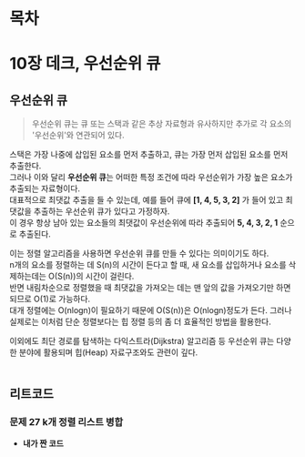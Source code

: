 # 목차


# 10장 데크, 우선순위 큐
## 우선순위 큐
> 우선순위 큐는 큐 또는 스택과 같은 추상 자료형과 유사하지만 추가로 각 요소의 '우선순위'와 연관되어 있다.

스택은 가장 나중에 삽입된 요소를 먼저 추출하고, 큐는 가장 먼저 삽입된 요소를 먼저 추출한다.<br>
그러나 이와 달리 **우선순위 큐**는 어떠한 특정 조건에 따라 우선순위가 가장 높은 요소가 추출되는 자료형이다.<br>
대표적으로 최댓값 추출을 들 수 있는데, 예를 들어 큐에 **[1, 4, 5, 3, 2]** 가 들어 있고 최댓값을 추출하는 우선순위 큐가 있다고 가정하자.<br>
이 경우 항상 남아 있는 요소들의 최댓값이 우선순위에 따라 추출되어 **5, 4, 3, 2, 1** 순으로 추출된다.

이는 정렬 알고리즘을 사용하면 우선순위 큐를 만들 수 있다는 의미이기도 하다.<br>
n개의 요소를 정렬하는 데 S(n)의 시간이 든다고 할 때, 새 요소를 삽입하거나 요소를 삭제하는데는 O(S(n))의 시간이 걸린다.<br>
반면 내림차순으로 정렬했을 때 최댓값을 가져오는 데는 맨 앞의 값을 가져오기만 하면 되므로 O(1)로 가능하다.<br>
대개 정렬에는 O(nlogn)이 필요하기 때문에 O(S(n))은 O(nlogn)정도가 든다. 그러나 실제로는 이처럼 단순 정렬보다는 힙 정렬 등의 좀 더 효율적인 방법을 활용한다.

이외에도 최단 경로를 탐색하는 다익스트라(Dijkstra) 알고리즘 등 우선순위 큐는 다양한 분야에 활용되며 힙(Heap) 자료구조와도 관련이 깊다.
<br><br>

## 리트코드
### 문제 27 k개 정렬 리스트 병합
* **내가 짠 코드**<br>



























